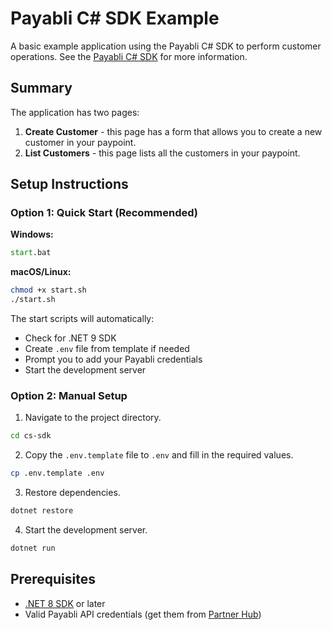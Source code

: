 # Payabli C# SDK Example

A basic example application using the Payabli C# SDK to perform customer operations.
See the [Payabli C# SDK](https://github.com/payabli/payabli-csharp-sdk) for more information.

## Summary

The application has two pages:
1. **Create Customer** - this page has a form that allows you to create a new customer in your paypoint.
2. **List Customers** - this page lists all the customers in your paypoint.

## Setup Instructions

### Option 1: Quick Start (Recommended)

**Windows:**
```cmd
start.bat
```

**macOS/Linux:**
```bash
chmod +x start.sh
./start.sh
```

The start scripts will automatically:
- Check for .NET 9 SDK
- Create `.env` file from template if needed
- Prompt you to add your Payabli credentials
- Start the development server

### Option 2: Manual Setup

1. Navigate to the project directory.

```bash
cd cs-sdk
```

2. Copy the `.env.template` file to `.env` and fill in the required values.

```bash
cp .env.template .env
```

3. Restore dependencies.

```bash
dotnet restore
```

4. Start the development server.

```bash
dotnet run
```

## Prerequisites

- [.NET 8 SDK](https://dotnet.microsoft.com/download/dotnet/8.0) or later
- Valid Payabli API credentials (get them from [Partner Hub](https://partnerhub.payabli.com))
